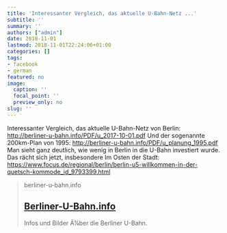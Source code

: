 ```yaml
---
title: 'Interessanter Vergleich, das aktuelle U-Bahn-Netz ...'
subtitle: ''
summary: ''
authors: ["admin"]
date: 2018-11-01
lastmod: 2018-11-01T22:24:06+01:00
categories: []
tags:
- facebook
- german
featured: no
image:
  caption: ''
  focal_point: ''
  preview_only: no
slug: ''
---
```

Interessanter Vergleich, das aktuelle U-Bahn-Netz von Berlin: http://berliner-u-bahn.info/PDF/u_2017-10-01.pdf
Und der sogenannte 200km-Plan von 1995: 
http://berliner-u-bahn.info/PDF/u_planung_1995.pdf
Man sieht ganz deutlich, wie wenig in Berlin in die U-Bahn investiert wurde. Das rächt sich jetzt, insbesondere Im Osten der Stadt: https://www.focus.de/regional/berlin/berlin-u5-willkommen-in-der-quetsch-kommode_id_9793399.html
> berliner-u-bahn.info
> ## [Berliner-U-Bahn.info](http://berliner-u-bahn.info/200km.php)
>
>Infos und Bilder Ã¼ber die Berliner U-Bahn.



